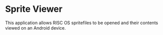 Sprite Viewer
=============

This application allows RISC OS spritefiles to be opened and their contents
viewed on an Android device.
